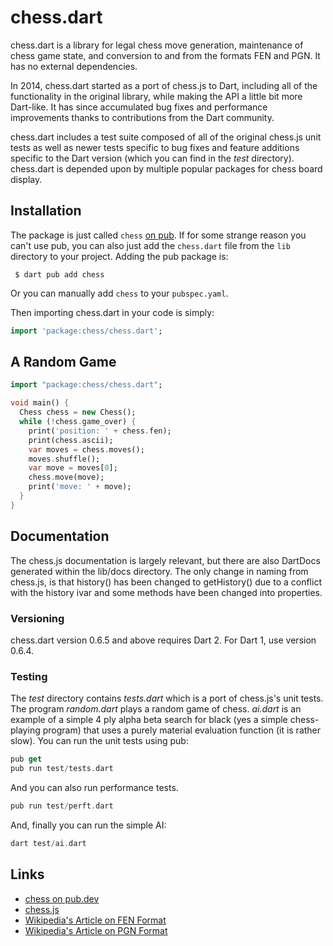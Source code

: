 chess.dart
==========

chess.dart is a library for legal chess move generation, maintenance of chess game state, and conversion to and from the formats FEN and PGN.  It has no external dependencies.

In 2014, chess.dart started as a port of chess.js to Dart, including all of the functionality in the original library, while making the API a little bit more Dart-like. It has since accumulated bug fixes and performance improvements thanks to contributions from the Dart community.

chess.dart includes a test suite composed of all of the original chess.js unit tests as well as newer tests specific to bug fixes and feature additions specific to the Dart version (which you can find in the *test* directory). chess.dart is depended upon by multiple popular packages for chess board display.

## Installation

The package is just called `chess` [on pub](https://pub.dev/packages/chess). If for some strange reason you can't use pub, you can also just add the `chess.dart` file from the `lib` directory to your project. Adding the pub package is:

```shell
 $ dart pub add chess
```

Or you can manually add `chess` to your `pubspec.yaml`.

Then importing chess.dart in your code is simply:

```dart
import 'package:chess/chess.dart';
```

## A Random Game

```dart
import "package:chess/chess.dart";

void main() {
  Chess chess = new Chess();
  while (!chess.game_over) {
    print('position: ' + chess.fen);
    print(chess.ascii);
    var moves = chess.moves();
    moves.shuffle();
    var move = moves[0];
    chess.move(move);
    print('move: ' + move);
  }
}
```
## Documentation

The chess.js documentation is largely relevant, but there are also DartDocs generated within the lib/docs directory. The only change in naming from chess.js, is that history() has been changed to getHistory() due to a conflict with the history ivar and some methods have been changed into properties.

### Versioning

chess.dart version 0.6.5 and above requires Dart 2. For Dart 1, use version 0.6.4.

### Testing

The *test* directory contains *tests.dart* which is a port of chess.js's unit tests. The program *random.dart* plays a random game of chess. *ai.dart* is an example of a simple 4 ply alpha beta search for black (yes a simple chess-playing program) that uses a purely material evaluation function (it is rather slow). You can run the unit tests using pub:
```dart
pub get
pub run test/tests.dart
```
And you can also run performance tests.
```dart
pub run test/perft.dart
```
And, finally you can run the simple AI:
```dart
dart test/ai.dart
```

## Links
- [chess on pub.dev](https://pub.dev/packages/chess)
- [chess.js](https://github.com/jhlywa/chess.js)
- [Wikipedia's Article on FEN Format](http://en.wikipedia.org/wiki/Forsyth–Edwards_Notation)
- [Wikipedia's Article on PGN Format](http://en.wikipedia.org/wiki/Portable_Game_Notation)

